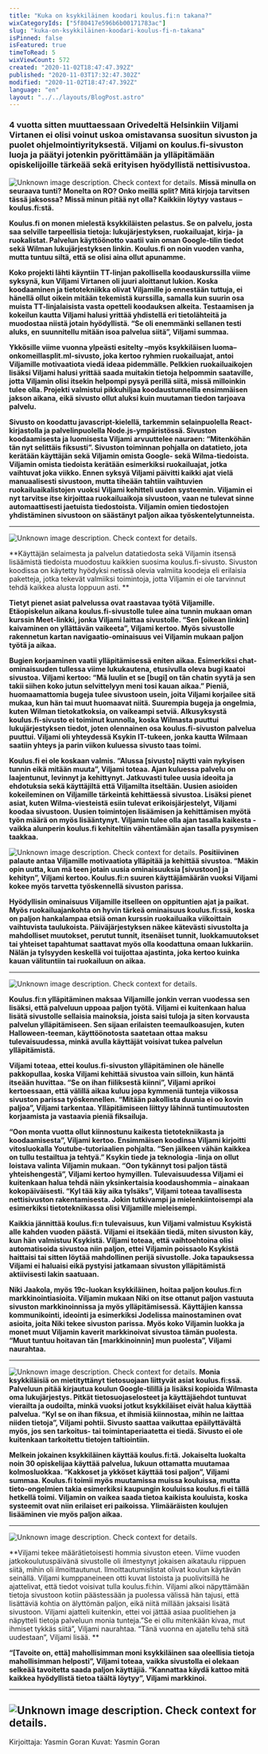 ```yaml
---
title: "Kuka on ksykkiläinen koodari koulus.fi:n takana?"
wixCategoryIds: ["5f80417e596b6b00171783ac"]
slug: "kuka-on-ksykkiläinen-koodari-koulus-fi-n-takana"
isPinned: false
isFeatured: true
timeToRead: 5
wixViewCount: 572
created: "2020-11-02T18:47:47.392Z"
published: "2020-11-03T17:32:47.302Z"
modified: "2020-11-02T18:47:47.392Z"
language: "en"
layout: "../../layouts/BlogPost.astro"
---
```

### **4 vuotta sitten muuttaessaan Orivedeltä Helsinkiin Viljami Virtanen ei olisi voinut uskoa omistavansa suositun sivuston ja puolet ohjelmointiyrityksestä. Viljami on koulus.fi-sivuston luoja ja päätyi jotenkin pyörittämään ja ylläpitämään opiskelijoille tärkeää sekä erityisen hyödyllistä nettisivustoa.**

![Unknown image description. Check context for details.](https://static.wixstatic.com/media/18093e_e577b39ef6c84563b98a6516bd65866d~mv2.jpg)
**Missä minulla on seuraava tunti? Monelta on RO? Onko meillä split? Mitä kirjoja tarvitsen tässä jaksossa? Missä minun pitää nyt olla? Kaikkiin löytyy vastaus –koulus.fi:stä.**

**Koulus.fi on monen mielestä ksykkiläisten pelastus. Se on palvelu, josta saa selville tarpeellisia tietoja: lukujärjestyksen, ruokailuajat, kirja- ja ruokalistat. Palvelun käyttöönotto vaatii vain oman Google-tilin tiedot sekä Wilman lukujärjestyksen linkin. Koulus.fi on noin vuoden vanha, mutta tuntuu siltä, että se olisi aina ollut apunamme.**

**Koko projekti lähti käyntiin TT-linjan pakollisella koodauskurssilla viime syksynä, kun Viljami Virtanen oli juuri aloittanut lukion. Koska koodaaminen ja tietotekniikka olivat Viljamille jo ennestään tuttuja, ei hänellä ollut oikein mitään tekemistä kurssilla, samalla kun suurin osa muista TT-linjalaisista vasta opetteli koodauksen alkeita. Testaamisen ja kokeilun kautta Viljami halusi yrittää yhdistellä eri tietolähteitä ja muodostaa niistä jotain hyödyllistä. “Se oli enemmänki sellanen testi aluks, en suunnitellu mitään isoa palvelua siitä”, Viljami summaa.**

**Ykkösille viime vuonna ylpeästi esitelty –myös ksykkiläisen luoma–  onkomeillasplit.ml-sivusto, joka kertoo ryhmien ruokailuajat, antoi Viljamille motivaatiota viedä ideaa pidemmälle. Pelkkien ruokailuaikojen lisäksi Viljami halusi yrittää saada muitakin tietoja helpommin saataville, jotta Viljamin olisi itsekin helpompi pysyä perillä siitä, missä milloinkin tulee olla. Projekti valmistui pikkuhiljaa koodaustunneilla ensimmäisen jakson aikana, eikä sivusto ollut aluksi kuin muutaman tiedon tarjoava palvelu.**

**Sivusto on koodattu javascript-kielellä, tarkemmin selainpuolella React-kirjastolla ja palvelinpuolella Node.js-ympäristössä. Sivuston koodaamisesta ja luomisesta Viljami arvuuttelee nauraen: “Mitenköhän tän nyt selittäis fiksusti”. Sivuston toiminnan pohjalla on datatieto, jota kerätään käyttäjän sekä Viljamin omista Google- sekä Wilma-tiedoista. Viljamin omista tiedoista kerätään esimerkiksi ruokailuajat, jotka vaihtuvat joka viikko. Ennen syksyä Viljami päivitti kaikki ajat vielä manuaalisesti sivustoon, mutta tiheään tahtiin vaihtuvien ruokailuaikalistojen vuoksi Viljami kehitteli uuden systeemin. Viljamin ei nyt tarvitse itse kirjoittaa ruokailuaikoja sivustoon, vaan ne tulevat sinne automaattisesti jaetuista tiedostoista. Viljamin omien tiedostojen yhdistäminen sivustoon on säästänyt paljon aikaa työskentelytunneista.**
****
![Unknown image description. Check context for details.](https://static.wixstatic.com/media/18093e_a6448a9460fb4e1b94083957ffd947bf~mv2.jpg)

**Käyttäjän selaimesta ja palvelun datatiedosta sekä Viljamin itsensä lisäämistä tiedoista muodostuu kaikkien suosima koulus.fi-sivusto. Sivuston koodissa on käytetty hyödyksi netissä olevia valmiita koodeja eli erilaisia paketteja, jotka tekevät valmiiksi toimintoja, jotta Viljamin ei ole tarvinnut tehdä kaikkea alusta loppuun asti. **

**Tietyt pienet asiat palvelussa ovat raastavaa työtä Viljamille. Etäopiskelun aikana koulus.fi-sivustolle tulee aina tunnin mukaan oman kurssin Meet-linkki, jonka Viljami laittaa sivustolle. “Sen [oikean linkin] kaivaminen on yllättävän vaikeeta”, Viljami kertoo. Myös sivustolle rakennetun kartan navigaatio-ominaisuus vei Viljamin mukaan paljon työtä ja aikaa.**

**Bugien korjaaminen vaatii ylläpitämisessä eniten aikaa. Esimerkiksi chat-ominaisuuden tullessa viime lukukautena, etusivulla oleva bugi kaatoi sivustoa. Viljami kertoo: “Mä luulin et se [bugi] on tän chatin syytä ja sen takii siihen koko jutun selvittelyyn meni tosi kauan aikaa.” Pieniä, huomaamattomia bugeja tulee sivustoon usein, joita Viljami korjailee sitä mukaa, kun hän tai muut huomaavat niitä. Suurempia bugeja ja ongelmia, kuten Wilman tietokatkoksia, on vaikeampi setviä. Alkusyksystä koulus.fi-sivusto ei toiminut kunnolla, koska Wilmasta puuttui lukujärjestyksen tiedot, joten olennainen osa koulus.fi-sivuston palvelua puuttui. Viljami oli yhteydessä Ksykin IT-tukeen, jonka kautta Wilmaan saatiin yhteys ja parin viikon kuluessa sivusto taas toimi.**

**Koulus.fi ei ole koskaan valmis. “Alussa [sivusto] näytti vain nykyisen tunnin eikä mitään muuta”, Viljami toteaa. Ajan kuluessa palvelu on laajentunut, levinnyt ja kehittynyt. Jatkuvasti tulee uusia ideoita ja ehdotuksia sekä käyttäjiltä että Viljamilta itseltään. Uusien asioiden kokeileminen on Viljamille tärkeintä kehittäessä sivustoa. Lisäksi pienet asiat, kuten Wilma-viesteistä esiin tulevat erikoisjärjestelyt, Viljami koodaa sivustoon. Uusien toimintojen lisäämisen ja kehittämisen myötä työn määrä on myös lisääntynyt. Viljamin tulee olla ajan tasalla kaikesta - vaikka alunperin koulus.fi kehiteltiin vähentämään ajan tasalla pysymisen taakkaa.**

![Unknown image description. Check context for details.](https://static.wixstatic.com/media/18093e_e3b736b1687f4dc591033757b59a18f5~mv2.jpg)
**Positiivinen palaute antaa Viljamille motivaatiota ylläpitää ja kehittää sivustoa. “Mäkin opin uutta, kun mä teen jotain uusia ominaisuuksia [sivustoon] ja kehityn”, Viljami kertoo. Koulus.fi:n suuren käyttäjämäärän vuoksi Viljami kokee myös tarvetta työskennellä sivuston parissa.**

**Hyödyllisin ominaisuus Viljamille itselleen on oppituntien ajat ja paikat. Myös ruokailuajankohta on hyvin tärkeä ominaisuus koulus.fi:ssä, koska on paljon hankalampaa etsiä oman kurssin ruokailuaika viikoittain vaihtuvista taulukoista. Päiväjärjestyksen näkee kätevästi sivustolta ja mahdolliset muutokset, perutut tunnit, itsenäiset tunnit, luokkamuutokset tai yhteiset tapahtumat saattavat myös olla koodattuna omaan lukkariin. Nälän ja tylsyyden keskellä voi tuijottaa ajastinta, joka kertoo kuinka kauan välituntiin tai ruokailuun on aikaa.**
****
![Unknown image description. Check context for details.](https://static.wixstatic.com/media/18093e_f35583a9ea8b471a899af4d96e0563a9~mv2.jpg)

**Koulus.fi:n ylläpitäminen maksaa Viljamille jonkin verran vuodessa sen lisäksi, että palveluun uppoaa paljon työtä. Viljami ei kuitenkaan halua lisätä sivustolle sellaisia mainoksia, joista saisi tuloja ja siten korvausta palvelun ylläpitämiseen. Sen sijaan erilaisten teemaulkoasujen, kuten Halloween-teeman, käyttöönotosta saatetaan ottaa maksu tulevaisuudessa, minkä avulla käyttäjät voisivat tukea palvelun ylläpitämistä.**

**Viljami toteaa, ettei koulus.fi-sivuston ylläpitäminen ole hänelle pakkopullaa, koska Viljami kehittää sivustoa vain silloin, kun häntä itseään huvittaa. “Se on ihan fiiliksestä kiinni”, Viljami aprikoi kertoessaan, että välillä aikaa kuluu jopa kymmeniä tunteja viikossa sivuston parissa työskennellen. “Mitään pakollista duunia ei oo kovin paljoa”, Viljami tarkentaa. Ylläpitämiseen liittyy lähinnä tuntimuutosten korjaamista ja vastaavia pieniä fiksailuja.**

**“Oon monta vuotta ollut kiinnostunu kaikesta tietotekniikasta ja koodaamisesta”, Viljami kertoo. Ensimmäisen koodinsa Viljami kirjoitti vitosluokalla Youtube-tutoriaalien pohjalta. “Sen jälkeen vähän kaikkea on tullu testailtua ja tehtyä.” Ksykin tiede ja teknologia -linja on ollut loistava valinta Viljamin mukaan. “Oon tykännyt tosi paljon tästä yhteishengestä”, Viljami kertoo hymyillen. Tulevaisuudessa Viljami ei kuitenkaan halua tehdä näin yksinkertaisia koodaushommia – ainakaan kokopäiväisesti. “Kyl tää käy aika tylsäks”, Viljami toteaa tavallisesta nettisivuston rakentamisesta. Jokin tutkivampi ja mielenkiintoisempi ala esimerkiksi tietotekniikassa olisi Viljamille mieleisempi.**

**Kaikkia jännittää koulus.fi:n tulevaisuus, kun Viljami valmistuu Ksykistä alle kahden vuoden päästä. Viljami ei itsekään tiedä, miten sivuston käy, kun hän valmistuu Ksykistä. Viljami toteaa, että vaihtoehtoina olisi automatisoida sivustoa niin paljon, ettei Viljamin poissaolo Ksykistä haittaisi tai sitten löytää mahdollinen perijä sivustolle. Joka tapauksessa Viljami ei haluaisi eikä pystyisi jatkamaan sivuston ylläpitämistä aktiivisesti lakin saatuaan.**

**Niki Jaakola, myös 19c-luokan ksykkiläinen, hoitaa paljon koulus.fi:n markkinointiasioita. Viljamin mukaan Niki on itse ottanut paljon vastuuta sivuston markkinoinnissa ja myös ylläpitämisessä. Käyttäjien kanssa kommunikointi, ideointi ja esimerkiksi Jodelissa mainostaminen ovat asioita, joita Niki tekee sivuston parissa. Myös koko Viljamin luokka ja monet muut Viljamin kaverit markkinoivat sivustoa tämän puolesta. “Muut tuntuu hoitavan tän [markkinoinnin] mun puolesta”, Viljami naurahtaa.**
****
![Unknown image description. Check context for details.](https://static.wixstatic.com/media/18093e_03775272dc584036b84f21e57e321d06~mv2.jpg)
**Monia ksykkiläisiä on mietityttänyt**
**tietosuojaan liittyvät asiat koulus.fi:ssä. Palveluun pitää kirjautua koulun Google-tilillä ja lisäksi kopioida Wilmasta oma lukujärjestys. Pitkät tietosuojaselosteet ja käyttäjäehdot tuntuvat vierailta ja oudoilta, minkä vuoksi jotkut ksykkiläiset eivät halua käyttää palvelua. “Kyl se on ihan fiksua, et ihmisiä kiinnostaa, mihin ne laittaa niiden tietoja”, Viljami pohtii. Sivusto saattaa vaikuttaa epäilyttävältä myös, jos sen tarkoitus- tai toimintaperiaatetta ei tiedä. Sivusto ei ole kuitenkaan tarkoitettu tietojen taltiointiin.**

**Melkein jokainen ksykkiläinen käyttää koulus.fi:tä. Jokaiselta luokalta noin 30 opiskelijaa käyttää palvelua, lukuun ottamatta muutamaa kolmosluokkaa. “Kakkoset ja ykköset käyttää tosi paljon”, Viljami summaa. Koulus.fi toimii myös muutamissa muissa kouluissa, mutta tieto-ongelmien takia esimerkiksi kaupungin kouluissa koulus.fi ei tällä hetkellä toimi. Viljamin on vaikea saada tietoa kaikista kouluista, koska systeemit ovat niin erilaiset eri paikoissa. Ylimääräisten koulujen lisääminen vie myös paljon aikaa.**
****
![Unknown image description. Check context for details.](https://static.wixstatic.com/media/18093e_7c8c81e00d3942189818863f7394e529~mv2.jpg)

**Viljami tekee määrätietoisesti hommia sivuston eteen. Viime vuoden jatkokoulutuspäivänä sivustolle oli ilmestynyt jokaisen aikataulu riippuen siitä, mihin oli ilmoittautunut. Ilmoittautumislistat olivat koulun käytävän seinällä. Viljami kumppaneineen otti kuvat listoista ja puolivitsillä he ajattelivat, että tiedot voisivat tulla koulus.fi:hin. Viljami alkoi näpyttämään tietoja sivustoon kotiin päästessään ja puolessa välissä hän tajusi, että lisättäviä kohtia on älyttömän paljon, eikä niitä millään jaksaisi lisätä sivustoon. Viljami ajatteli kuitenkin, ettei voi jättää asiaa puolitiehen ja näpytteli tietoja palveluun monia tunteja.”Se ei ollu mitenkään kivaa, mut ihmiset tykkäs siitä”, Viljami naurahtaa. “Tänä vuonna en ajatellu tehä sitä uudestaan”, Viljami lisää. **

**“[Tavoite on, että] mahollisimman moni ksykkiläinen saa oleellisia tietoja mahollisimman helposti”, Viljami toteaa, vaikka sivustolla ei olekaan selkeää tavoitetta saada paljon käyttäjiä. “Kannattaa käydä kattoo mitä kaikkea hyödyllistä tietoa täältä löytyy”, Viljami markkinoi.**
** **
![Unknown image description. Check context for details.](https://static.wixstatic.com/media/18093e_6f4e994611554ff58665bfecccee1cd2~mv2.jpg)
---
Kirjoittaja: Yasmin Goran
Kuvat: Yasmin Goran


